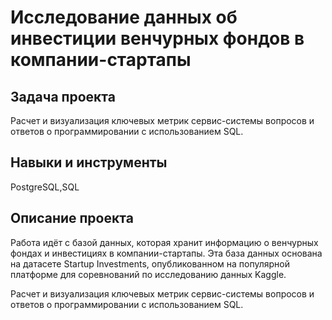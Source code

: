 # Исследование данных об инвестиции венчурных фондов в компании-стартапы

## Задача проекта
Расчет и визуализация ключевых метрик сервис-системы вопросов и ответов о программировании с использованием SQL.

## Навыки и инструменты
PostgreSQL,SQL

## Описание проекта

Работа идёт с базой данных, которая хранит информацию о венчурных фондах и инвестициях в компании-стартапы. Эта база данных основана на датасете Startup Investments, опубликованном на популярной платформе для соревнований по исследованию данных Kaggle.

Расчет и визуализация ключевых метрик сервис-системы вопросов и ответов о программировании с использованием SQL.
